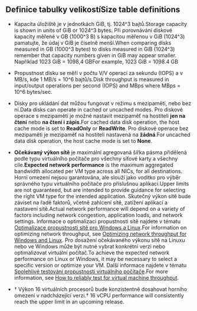 
## <a name="size-table-definitions"></a><span data-ttu-id="45b1e-101">Definice tabulky velikostí</span><span class="sxs-lookup"><span data-stu-id="45b1e-101">Size table definitions</span></span>

- <span data-ttu-id="45b1e-102">Kapacita úložiště je v jednotkách GiB, tj. 1024^3 bajtů.</span><span class="sxs-lookup"><span data-stu-id="45b1e-102">Storage capacity is shown in units of GiB or 1024^3 bytes.</span></span> <span data-ttu-id="45b1e-103">Při porovnávání diskové kapacity měřené v GB (1000^3 B) s kapacitou měřenou v GiB (1024^3) pamatujte, že údaj v GiB je číselně menší.</span><span class="sxs-lookup"><span data-stu-id="45b1e-103">When comparing disks measured in GB (1000^3 bytes) to disks measured in GiB (1024^3) remember that capacity numbers given in GiB may appear smaller.</span></span> <span data-ttu-id="45b1e-104">Například 1023 GiB = 1098,4 GB</span><span class="sxs-lookup"><span data-stu-id="45b1e-104">For example, 1023 GiB = 1098.4 GB</span></span>
- <span data-ttu-id="45b1e-105">Propustnost disku se měří v počtu V/V operací za sekundu (IOPS) a v MB/s, kde 1 MB/s = 10^6 bajtů/s.</span><span class="sxs-lookup"><span data-stu-id="45b1e-105">Disk throughput is measured in input/output operations per second (IOPS) and MBps where MBps = 10^6 bytes/sec.</span></span>
- <span data-ttu-id="45b1e-106">Disky pro ukládání dat můžou fungovat v režimu s mezipamětí, nebo bez ní.</span><span class="sxs-lookup"><span data-stu-id="45b1e-106">Data disks can operate in cached or uncached modes.</span></span> <span data-ttu-id="45b1e-107">Pro diskové operace s mezipamětí je možné nastavit mezipaměť na hostiteli **jen na čtení** nebo **na čtení i zápis**.</span><span class="sxs-lookup"><span data-stu-id="45b1e-107">For cached data disk operation, the host cache mode is set to **ReadOnly** or **ReadWrite**.</span></span>  <span data-ttu-id="45b1e-108">Pro diskové operace bez mezipaměti je mezipaměť na hostiteli nastavená na **žádná**.</span><span class="sxs-lookup"><span data-stu-id="45b1e-108">For uncached data disk operation, the host cache mode is set to **None**.</span></span>
- <span data-ttu-id="45b1e-109">**Očekávaný výkon sítě** je maximální agregovaná šířka pásma přidělená podle typu virtuálního počítače pro všechny síťové karty a všechny cíle.</span><span class="sxs-lookup"><span data-stu-id="45b1e-109">**Expected network performance** is the maximum aggregated bandwidth allocated per VM type across all NICs, for all destinations.</span></span> <span data-ttu-id="45b1e-110">Horní omezení nejsou garantována, ale slouží jako vodítko pro výběr správného typu virtuálního počítače pro příslušnou aplikaci.</span><span class="sxs-lookup"><span data-stu-id="45b1e-110">Upper limits are not guaranteed, but are intended to provide guidance for selecting the right VM type for the intended application.</span></span> <span data-ttu-id="45b1e-111">Skutečný výkon sítě bude záviset na řadě faktorů, včetně zahlcení sítě, zatížení aplikací a nastavení sítě.</span><span class="sxs-lookup"><span data-stu-id="45b1e-111">Actual network performance will depend on a variety of factors including network congestion, application loads, and network settings.</span></span> <span data-ttu-id="45b1e-112">Informace o optimalizaci propustnosti sítě najdete v tématu [Optimalizace propustnosti sítě pro Windows a Linux](../articles/virtual-network/virtual-network-optimize-network-bandwidth.md).</span><span class="sxs-lookup"><span data-stu-id="45b1e-112">For information on optimizing network throughput, see [Optimizing network throughput for Windows and Linux](../articles/virtual-network/virtual-network-optimize-network-bandwidth.md).</span></span> <span data-ttu-id="45b1e-113">Pro dosažení očekávaného výkonu sítě na Linuxu nebo ve Windows může být nutné vybrat konkrétní verzi nebo optimalizovat virtuální počítač.</span><span class="sxs-lookup"><span data-stu-id="45b1e-113">To achieve the expected network performance on Linux or Windows, it may be necessary to select a specific version or optimize your VM.</span></span> <span data-ttu-id="45b1e-114">Další informace najdete v tématu [Spolehlivé testování propustnosti virtuálního počítače](../articles/virtual-network/virtual-network-bandwidth-testing.md).</span><span class="sxs-lookup"><span data-stu-id="45b1e-114">For more information, see [How to reliably test for virtual machine throughput](../articles/virtual-network/virtual-network-bandwidth-testing.md).</span></span>

- <span data-ttu-id="45b1e-115">&#8224; Výkon 16 virtuálních procesorů bude konzistentně dosahovat horního omezení v nadcházející verzi.</span><span class="sxs-lookup"><span data-stu-id="45b1e-115">&#8224; 16 vCPU performance will consistently reach the upper limit in an upcoming release.</span></span>


